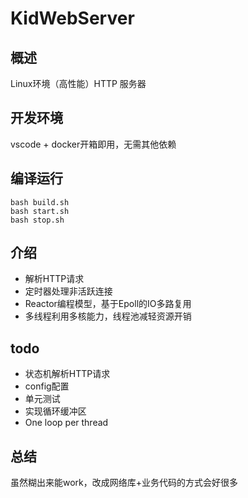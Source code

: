 # KidWebServer

## 概述

Linux环境（高性能）HTTP 服务器

## 开发环境
vscode + docker开箱即用，无需其他依赖

## 编译运行
```shell
bash build.sh
bash start.sh
bash stop.sh
```

## 介绍
- 解析HTTP请求
- 定时器处理非活跃连接
- Reactor编程模型，基于Epoll的IO多路复用
- 多线程利用多核能力，线程池减轻资源开销

## todo
- 状态机解析HTTP请求
- config配置
- 单元测试
- 实现循环缓冲区
- One loop per thread


## 总结

虽然糊出来能work，改成网络库+业务代码的方式会好很多
